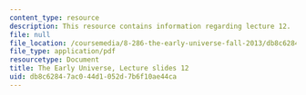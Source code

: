 ```yaml
---
content_type: resource
description: This resource contains information regarding lecture 12.
file: null
file_location: /coursemedia/8-286-the-early-universe-fall-2013/db8c62847ac044d1052d7b6f10ae44ca_MIT8_286F13_lec12.pdf
file_type: application/pdf
resourcetype: Document
title: The Early Universe, Lecture slides 12
uid: db8c6284-7ac0-44d1-052d-7b6f10ae44ca
---
```

